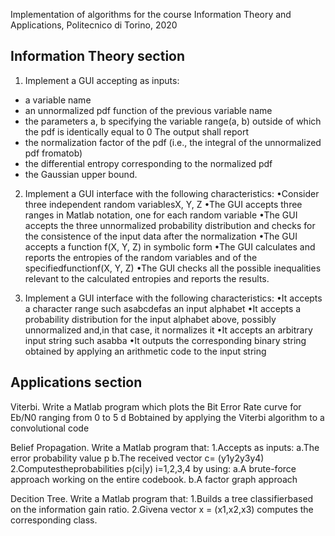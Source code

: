 Implementation of algorithms for the course Information Theory and Applications, Politecnico di Torino, 2020

## Information Theory section
1. Implement a GUI accepting as inputs:
- a variable name
- an unnormalized pdf function of the previous variable name
- the parameters a, b specifying the variable range(a, b) outside of which the pdf is identically equal to 0
The output shall report
- the normalization factor of the pdf (i.e., the integral of the unnormalized pdf fromatob)
- the differential entropy corresponding to the normalized pdf
- the Gaussian upper bound.

2. Implement a GUI interface with the following characteristics:
•Consider three independent random variablesX, Y, Z
•The GUI accepts three ranges in Matlab notation, one for each random variable
•The GUI accepts the three unnormalized probability distribution and checks for the consistence of the input data after the normalization
•The GUI accepts a function f(X, Y, Z) in symbolic form 
•The GUI calculates and reports the entropies of the random variables and of the specifiedfunctionf(X, Y, Z)
•The GUI checks all the possible inequalities relevant to the calculated entropies and reports the results.

3. Implement a GUI interface with the following characteristics:
•It accepts a character range such asabcdefas an input alphabet
•It accepts a probability distribution for the input alphabet above, possibly unnormalized and,in that case, it normalizes it
•It accepts an arbitrary input string such asabba
•It outputs the corresponding binary string obtained by applying an arithmetic code to the input string

## Applications section
Viterbi. Write a Matlab program which plots the Bit Error Rate curve for Eb/N0 ranging from 0 to 5 d Bobtained by applying the Viterbi algorithm to a convolutional code

Belief Propagation. Write a Matlab program that:
1.Accepts as inputs:
  a.The error probability value p
  b.The received vector c= (y1y2y3y4) 
2.Computestheprobabilities p(ci|y) i=1,2,3,4 by using:
  a.A brute-force approach working on the entire codebook.
  b.A factor graph approach
  
Decition Tree. Write a Matlab program that:
1.Builds a tree classifierbased on the information gain ratio.
2.Givena vector x = (x1,x2,x3) computes the corresponding class.
